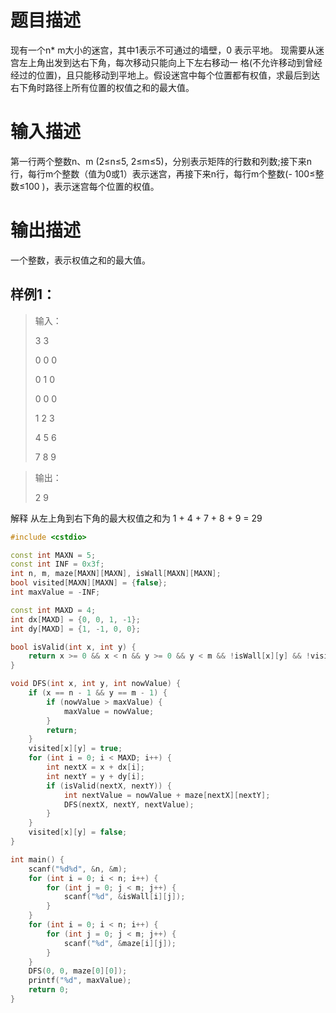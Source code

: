 # 题目描述

现有一个n* m大小的迷宫，其中1表示不可通过的墙壁，0 表示平地。
现需要从迷宫左上角出发到达右下角，每次移动只能向上下左右移动一
格(不允许移动到曾经经过的位置)，且只能移动到平地上。假设迷宫中每个位置都有权值，求最后到达右下角时路径上所有位置的权值之和的最大值。


# 输入描述

第一行两个整数n、m (2≤n≤5, 2≤m≤5)，分别表示矩阵的行数和列数;接下来n行，每行m个整数（值为0或1）表示迷宫，再接下来n行，每行m个整数(- 100≤整数≤100
)，表示迷宫每个位置的权值。

# 输出描述

一个整数，表示权值之和的最大值。

## 样例1：

> 输入：
> 
> 3 3
> 
> 0 0 0
> 
> 0 1 0
> 
> 0 0 0
> 
> 1 2 3
> 
> 4 5 6
> 
> 7 8 9

> 输出：
>
> 2 9

解释
从左上角到右下角的最大权值之和为 1 + 4 + 7 + 8 + 9 = 29

```C++
#include <cstdio>

const int MAXN = 5;
const int INF = 0x3f;
int n, m, maze[MAXN][MAXN], isWall[MAXN][MAXN];
bool visited[MAXN][MAXN] = {false};
int maxValue = -INF;

const int MAXD = 4;
int dx[MAXD] = {0, 0, 1, -1};
int dy[MAXD] = {1, -1, 0, 0};

bool isValid(int x, int y) {
    return x >= 0 && x < n && y >= 0 && y < m && !isWall[x][y] && !visited[x][y];
}

void DFS(int x, int y, int nowValue) {
    if (x == n - 1 && y == m - 1) {
        if (nowValue > maxValue) {
            maxValue = nowValue;
        }
        return;
    }
    visited[x][y] = true;
    for (int i = 0; i < MAXD; i++) {
        int nextX = x + dx[i];
        int nextY = y + dy[i];
        if (isValid(nextX, nextY)) {
            int nextValue = nowValue + maze[nextX][nextY];
            DFS(nextX, nextY, nextValue);
        }
    }
    visited[x][y] = false;
}

int main() {
    scanf("%d%d", &n, &m);
    for (int i = 0; i < n; i++) {
        for (int j = 0; j < m; j++) {
            scanf("%d", &isWall[i][j]);
        }
    }
    for (int i = 0; i < n; i++) {
        for (int j = 0; j < m; j++) {
            scanf("%d", &maze[i][j]);
        }
    }
    DFS(0, 0, maze[0][0]);
    printf("%d", maxValue);
    return 0;
}
```
